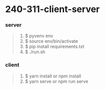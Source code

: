 # 240-311-client-server
### server
> 1. $ pyvenv env
> 2. $ source env/bin/activate
> 3. $ pip install requirements.txt
> 4. $ ./run.sh

### client
> 1. $ yarn install or npm install
> 2. $ yarn serve or npm run serve